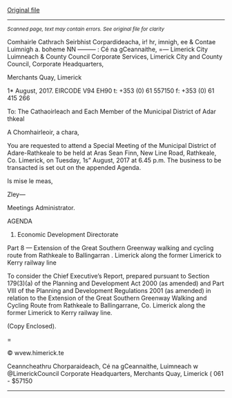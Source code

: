 [Original file](https://www.limerick.ie/sites/default/files/media/documents/2017-08/00%20Agenda%20Special%20Meeting%2015th%20August%20.pdf)

---
*<small>Scanned page, text may contain errors. See original file for clarity</small>*  

Comhairle Cathrach Seirbhist Corpardideacha,
ir! hr, imnigh,
ee & Contae Luimnigh a. boheme
NN ——— : Cé na gCeannaithe,
=— Limerick City Luimneach
& County Council
Corporate Services,
Limerick City and County Council,
Corporate Headquarters,

Merchants Quay,
Limerick

1* August, 2017. EIRCODE V94 EH90
t: +353 (0) 61 557150
f: +353 (0) 61 415 266

To: The Cathaoirleach and Each Member of the Municipal District of Adar thkeal

A Chomhairleoir, a chara,

You are requested to attend a Special Meeting of the Municipal District of Adare-Rathkeale to be
held at Aras Sean Finn, New Line Road, Rathkeale, Co. Limerick, on Tuesday, 1s” August, 2017 at
6.45 p.m. The business to be transacted is set out on the appended Agenda.

Is mise le meas,

Zley—

Meetings Administrator.

AGENDA

1. Economic Development Directorate

Part 8 — Extension of the Great Southern Greenway walking and cycling route from
Rathkeale to Ballingarran . Limerick along the former Limerick to Kerry railway line

To consider the Chief Executive’s Report, prepared pursuant to Section 179(3)(a) of the
Planning and Development Act 2000 (as amended) and Part VIII of the Planning and
Development Regulations 2001 (as amended) in relation to the Extension of the Great
Southern Greenway Walking and Cycling Route from Rathkeale to Ballingarrane, Co.
Limerick along the former Limerick to Kerry railway line.

(Copy Enclosed).

=

© wvew.himerick.te

Ceanncheathru Chorparaideach, Cé na gCeannaithe, Luimneach w @LimerickCouncil
Corporate Headquarters, Merchants Quay, Limerick ( 061 - $57150


---
